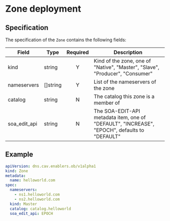 # Zone deployment

## Specification

The specification of the `Zone` contains the following fields:

| Field | Type | Required | Description |
| ----- | ---- |:--------:| ----------- |
| kind | string | Y | Kind of the zone, one of "Native", "Master", "Slave", "Producer", "Consumer" |
| nameservers | []string | Y | List of the nameservers of the zone |
| catalog | string | N | The catalog this zone is a member of |
| soa_edit_api | string | N | The SOA-EDIT-API metadata item, one of "DEFAULT", "INCREASE", "EPOCH", defaults to "DEFAULT" |

## Example

```yaml
apiVersion: dns.cav.enablers.ob/v1alpha1
kind: Zone
metadata:
  name: helloworld.com
spec:
  nameservers:
    - ns1.helloworld.com
    - ns2.helloworld.com
  kind: Master
  catalog: catalog.helloworld
  soa_edit_api: EPOCH
```
